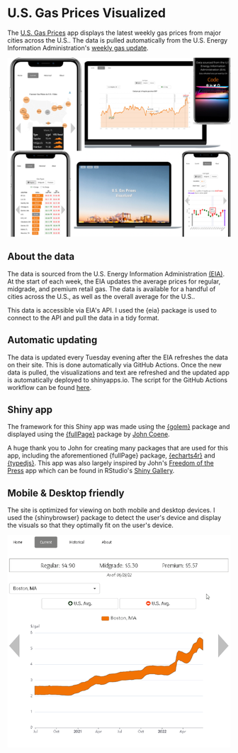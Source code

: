 # U.S. Gas Prices Visualized

The [U.S. Gas Prices](https://kcuilla.shinyapps.io/usgasprices/) app displays the latest weekly gas prices from major cities across the U.S.. The data is pulled automatically from the U.S. Energy Information Administration's [weekly gas update](https://www.eia.gov/petroleum/gasdiesel/).

<img src="https://raw.githubusercontent.com/kcuilla/USgasprices/main/imgs/demo.PNG" />

## About the data

The data is sourced from the U.S. Energy Information Administration [(EIA)](https://www.eia.gov/). At the start of each week, the EIA updates the average prices for regular, midgrade, and premium retail gas. The data is available for a handful of cities across the U.S., as well as the overall average for the U.S..

This data is accessible via EIA's API. I used the {eia} package is used to connect to the API and pull the data in a tidy format. 

## Automatic updating

The data is updated every Tuesday evening after the EIA refreshes the data on their site. This is done automatically via GitHub Actions. Once the new data is pulled, the visualizations and text are refreshed and the updated app is automatically deployed to shinyapps.io. The script for the GitHub Actions workflow can be found [here](https://github.com/kcuilla/USgasprices/tree/main/.github/workflows).

## Shiny app

The framework for this Shiny app was made using the [{golem}](https://thinkr-open.github.io/golem/) package and displayed using the [{fullPage}](https://fullpage.rinterface.com/index.html) package by [John Coene](https://github.com/JohnCoene). 

A huge thank you to John for creating many packages that are used for this app, including the aforementioned {fullPage} package, [{echarts4r}](https://echarts4r.john-coene.com/index.html) and [{typedjs}](https://github.com/JohnCoene/typedjs). This app was also largely inspired by John's [Freedom of the Press](https://gallery.shinyapps.io/freedom-press-index/?_ga=2.217079061.223099009.1656718664-1490211595.1582849274) app which can be found in RStudio's [Shiny Gallery](https://shiny.rstudio.com/gallery/).

## Mobile & Desktop friendly

The site is optimized for viewing on both mobile and desktop devices. I used the {shinybrowser} package to detect the user's device and display the visuals so that they optimally fit on the user's device. 

<img src="https://raw.githubusercontent.com/kcuilla/USgasprices/main/demo/gaspriceshinytour.gif" />
